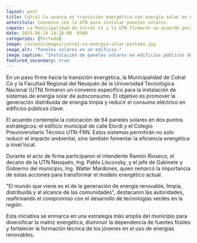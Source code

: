 ```yaml
---
layout: post
title: Cutral Co avanza en transición energética con energía solar en edificios públicos
antetitulo: Convenio con la UTN para instalar paneles solares.
copete: La Municipalidad de Cutral Co y la UTN firmaron un acuerdo para la instalación de 64 paneles solares en el edificio municipal y el Colegio Preuniversitario Técnico, buscando reducir el consumo eléctrico y promover la energía limpia.
date: 2025-06-14 14:28:00 -0300
categories: [Portada]
image: /assets/images/cutral-co-energia-solar-portada.jpg
image_alt: "Paneles solares en un edificio."
image_caption: "Instalación de paneles solares en edificios públicos de Cutral Co".
featured_secondary: true
---
```


En un paso firme hacia la transición energética, la Municipalidad de Cutral Co y la Facultad Regional del Neuquén de la Universidad Tecnológica Nacional (UTN) firmaron un convenio específico para la instalación de sistemas de energía solar de autoconsumo. El objetivo es promover la generación distribuida de energía limpia y reducir el consumo eléctrico en edificios públicos clave.

El acuerdo contempla la colocación de 64 paneles solares en dos puntos estratégicos: el edificio municipal de calle Elordi y el Colegio Preuniversitario Técnico UTN-FRN. Estos sistemas permitirán no solo reducir el impacto ambiental, sino también fomentar la eficiencia energética a nivel local.

Durante el acto de firma participaron el intendente Ramón Rioseco, el decano de la UTN Neuquén, Ing. Pablo Liscovsky, y el jefe de Gabinete y Gobierno del municipio, Ing. Walter Mardones, quien remarcó la importancia de estas acciones para transformar el modelo energético actual.

"El mundo que viene es el de la generación de energía renovable, limpia, distribuida y al alcance de las comunidades", destacaron las autoridades, reafirmando el compromiso con el desarrollo de tecnologías verdes en la región.

Esta iniciativa se enmarca en una estrategia más amplia del municipio para diversificar la matriz energética, disminuir la dependencia de fuentes fósiles y fortalecer la formación técnica de los jóvenes en el uso de energías renovables.